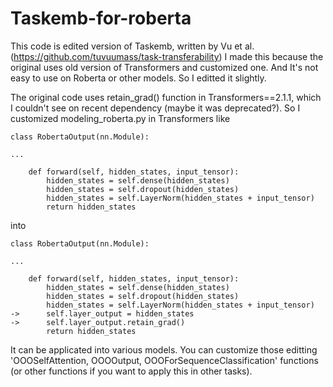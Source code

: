 # Taskemb-for-roberta

This code is edited version of Taskemb, written by Vu et al. (https://github.com/tuvuumass/task-transferability)
I made this because the original uses old version of Transformers and customized one. And It's not easy to use on Roberta or other models.
So I editted it slightly.

The original code uses retain_grad() function in Transformers==2.1.1, which I couldn't see on recent dependency (maybe it was deprecated?).
So I customized modeling_roberta.py in Transformers like
``` 
class RobertaOutput(nn.Module):

...

    def forward(self, hidden_states, input_tensor):
        hidden_states = self.dense(hidden_states)
        hidden_states = self.dropout(hidden_states)
        hidden_states = self.LayerNorm(hidden_states + input_tensor)
        return hidden_states
```
into

``` 
class RobertaOutput(nn.Module):

...

    def forward(self, hidden_states, input_tensor):
        hidden_states = self.dense(hidden_states)
        hidden_states = self.dropout(hidden_states)
        hidden_states = self.LayerNorm(hidden_states + input_tensor)
->      self.layer_output = hidden_states
->      self.layer_output.retain_grad()
        return hidden_states
```
It can be applicated into various models. You can customize those editting 'OOOSelfAttention, OOOOutput, OOOForSequenceClassification' functions (or other functions if you want to apply this in other tasks).
